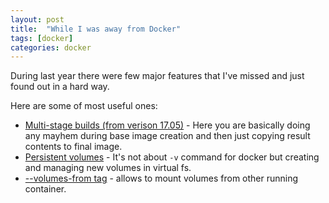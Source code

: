 ```yaml
---
layout: post
title:  "While I was away from Docker"
tags: [docker]
categories: docker
---
```


During last year there were few major features that I've  missed and just found out in a hard way.

Here are some of most useful ones:

* [Multi-stage builds (from verison 17.05)][multi-builds] - Here you are basically doing any mayhem during base image creation and then just copying result contents to final image.
* [Persistent volumes][persistent-volumes] - It's not about `-v` command for docker but creating and managing new volumes in virtual fs.
* [--volumes-from tag][volumes-from] - allows to mount volumes from other running container.

[multi-builds]: https://docs.docker.com/v17.09/engine/userguide/eng-image/multistage-build/
[persistent-volumes]: https://docs.docker.com/storage/volumes/#create-and-manage-volumes
[volumes-from]: https://docs.docker.com/storage/volumes/#backup-restore-or-migrate-data-volumes
